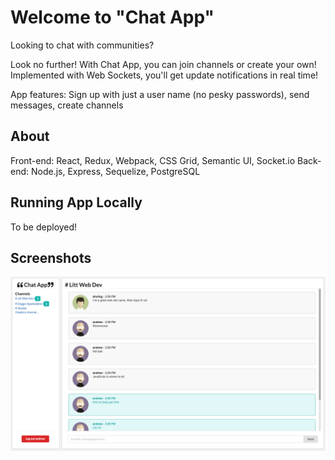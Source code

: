 # Welcome to "Chat App"

Looking to chat with communities?

Look no further! With Chat App, you can join channels or create your own! Implemented with Web Sockets, you'll get update notifications in real time!

App features: Sign up with just a user name (no pesky passwords), send messages, create channels

## About

Front-end: React, Redux, Webpack, CSS Grid, Semantic UI, Socket.io
Back-end: Node.js, Express, Sequelize, PostgreSQL

## Running App Locally

To be deployed!

## Screenshots

![Preview - full app](/public/img/Chat-app-preview.png)
